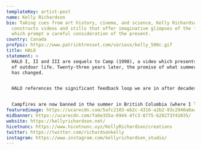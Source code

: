 ```yaml
---
templateKey: artist-post
name: Kelly Richardson
bio: Taking cues from art history, cinema, and science, Kelly Richardson
  constructs videos and stills that offer imaginative glimpses of the future
  which prompt a careful consideration of the present.
country: Canada
profpic: https://www.patricktresset.com/various/kelly_500c.gif
title: HALO
statement: >
  HALO I, II and III are sequels to Camp (1998), a video which presents a cliché
  of outdoor life. Twenty-three years later, the promise of what summer brings
  has changed. 


  HALO references the significant feedback loop we are in after decades of warnings. BC is set to have the 3rd worst fire season on record, all of which occurred within the last 5 years. Simultaneously, the UN declared that it is code red for humanity as a result of climate change.


  Campfires are now banned in the summer in British Columbia (where I live). With severe, extended droughts being the new normal,  the risk of wildfire is extreme. Compounding the threat, 2021 produced record temperatures reaching a staggering 49.6C, smashing the previous record by 4.6C. It is set to be the 3rd worst fire season on record, all of which were recorded within the last 5 years. Simultaneously, the UN declared that it is code red for humanity as a result of climate change.
featuredimage: https://ucarecdn.com/5afc2103-eb2c-4316-a2b2-93c2940a8aa7/
midbanner: https://ucarecdn.com/fa6e355a-6944-4fc3-8775-b28273741035/
website: https://kellyrichardson.net/
hicetnunc: https://www.hicetnunc.xyz/KellyRichardson/creations
twitter: https://twitter.com/richardsonkelly
instagram: https://www.instagram.com/kellyrichardson_studio/
---
```

